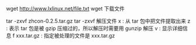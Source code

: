 wget http://www.lxlinux.net/file.txt
wget 下载文件

tar -zxvf zhcon-0.2.5.tar.gz
tar -zxvf 解压文件
x : 从 tar 包中把文件提取出来
z : 表示 tar 包是被 gzip 压缩过的，所以解压时需要用 gunzip 解压
v : 显示详细信息
f xxx.tar.gz :  指定被处理的文件是 xxx.tar.gz
